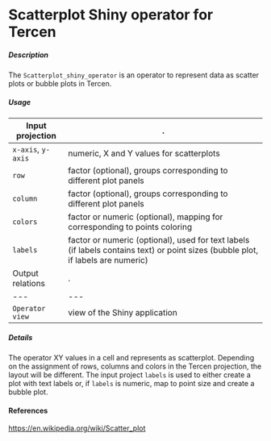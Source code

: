 # Scatterplot Shiny operator for Tercen

##### Description

The `Scatterplot_shiny_operator` is an operator to represent data as scatter plots or bubble plots in Tercen.


##### Usage

Input projection|.
---|---
`x-axis`, `y-axis`         | numeric, X and Y values for scatterplots
`row`           | factor (optional), groups corresponding to different plot panels
`column`        | factor (optional), groups corresponding to different plot panels
`colors`        | factor or numeric (optional), mapping for corresponding to points coloring 
`labels`        | factor or numeric (optional), used for text labels (if labels contains text) or point sizes (bubble plot, if labels are numeric)
Output relations|.
---|---
`Operator view`        | view of the Shiny application

##### Details

The operator XY values in a cell and represents as scatterplot. Depending on the assignment of rows, columns and colors in the Tercen projection, the layout will be different.
The input project `labels` is used to either create a plot with text labels or, if `labels` is numeric, map to point size and create a bubble plot.

#### References

https://en.wikipedia.org/wiki/Scatter_plot
